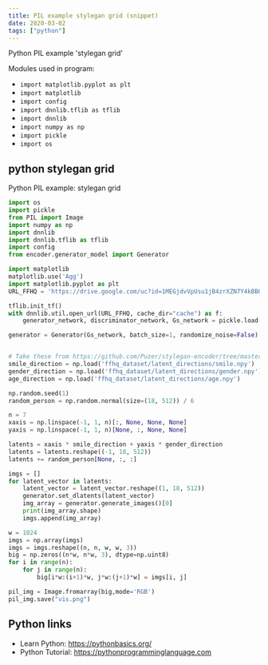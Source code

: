 ```yaml
---
title: PIL example stylegan grid (snippet)
date: 2020-03-02
tags: ["python"]
---
```

Python PIL example 'stylegan grid'


Modules used in program: 
* `import matplotlib.pyplot as plt`
* `import matplotlib`
* `import config`
* `import dnnlib.tflib as tflib`
* `import dnnlib`
* `import numpy as np`
* `import pickle`
* `import os`

## python stylegan grid

Python PIL example: stylegan grid

```python
import os
import pickle
from PIL import Image
import numpy as np
import dnnlib
import dnnlib.tflib as tflib
import config
from encoder.generator_model import Generator

import matplotlib
matplotlib.use('Agg')
import matplotlib.pyplot as plt
URL_FFHQ = 'https://drive.google.com/uc?id=1MEGjdvVpUsu1jB4zrXZN7Y4kBBOzizDQ'

tflib.init_tf()
with dnnlib.util.open_url(URL_FFHQ, cache_dir="cache") as f:
    generator_network, discriminator_network, Gs_network = pickle.load(f)

generator = Generator(Gs_network, batch_size=1, randomize_noise=False)


# Take these from https://github.com/Puzer/stylegan-encoder/tree/master/ffhq_dataset/latent_directions
smile_direction = np.load('ffhq_dataset/latent_directions/smile.npy')
gender_direction = np.load('ffhq_dataset/latent_directions/gender.npy')
age_direction = np.load('ffhq_dataset/latent_directions/age.npy')

np.random.seed(1)
random_person = np.random.normal(size=(18, 512)) / 6

n = 7
xaxis = np.linspace(-1, 1, n)[:, None, None, None]
yaxis = np.linspace(-1, 1, n)[None, :, None, None]

latents = xaxis * smile_direction + yaxis * gender_direction
latents = latents.reshape((-1, 18, 512))
latents += random_person[None, :, :]

imgs = []
for latent_vector in latents:
    latent_vector = latent_vector.reshape((1, 18, 512))
    generator.set_dlatents(latent_vector)
    img_array = generator.generate_images()[0]
    print(img_array.shape)
    imgs.append(img_array)

w = 1024
imgs = np.array(imgs)
imgs = imgs.reshape((n, n, w, w, 3))
big = np.zeros((n*w, n*w, 3), dtype=np.uint8)
for i in range(n):
    for j in range(n):
        big[i*w:(i+1)*w, j*w:(j+1)*w] = imgs[i, j]

pil_img = Image.fromarray(big,mode='RGB')
pil_img.save("vis.png")


```

## Python links

- Learn Python: https://pythonbasics.org/
- Python Tutorial: https://pythonprogramminglanguage.com

